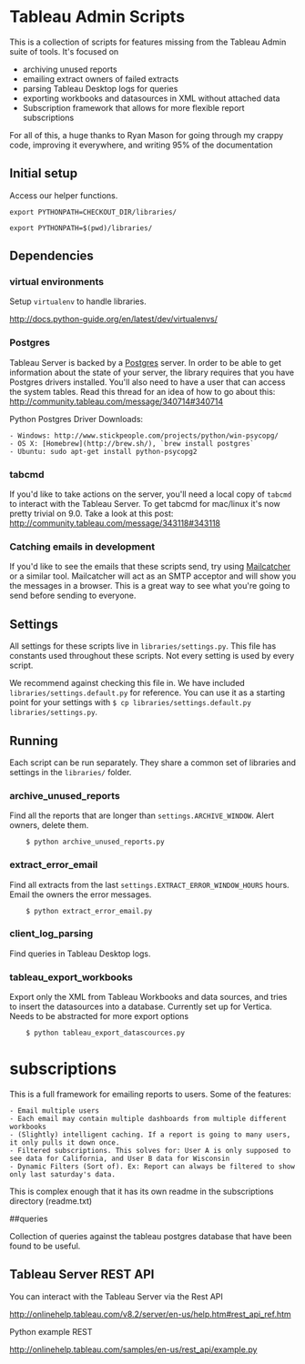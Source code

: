 # Tableau Admin Scripts

This is a collection of scripts for features missing from the Tableau Admin suite of tools. It's focused on 

- archiving unused reports
- emailing extract owners of failed extracts
- parsing Tableau Desktop logs for queries
- exporting workbooks and datasources in XML without attached data
- Subscription framework that allows for more flexible report subscriptions

For all of this, a huge thanks to Ryan Mason for going through my crappy code, improving it everywhere, and writing 95% of the documentation

## Initial setup

Access our helper functions.

    export PYTHONPATH=CHECKOUT_DIR/libraries/

    export PYTHONPATH=$(pwd)/libraries/

## Dependencies

### virtual environments

Setup `virtualenv` to handle libraries.

http://docs.python-guide.org/en/latest/dev/virtualenvs/

### Postgres

Tableau Server is backed by a [Postgres](http://www.postgresql.org/) server. In order to be able to get information about the state of your server, the library requires that you have Postgres drivers installed. You'll also need to have a user that can access the system tables. Read this thread for an idea of how to go about this: http://community.tableau.com/message/340714#340714

Python Postgres Driver Downloads:

	- Windows: http://www.stickpeople.com/projects/python/win-psycopg/
	- OS X: [Homebrew](http://brew.sh/), `brew install postgres`
	- Ubuntu: sudo apt-get install python-psycopg2

### tabcmd

If you'd like to take actions on the server, you'll need a local copy of `tabcmd` to interact with the Tableau Server. 
To get tabcmd for mac/linux it's now pretty trivial on 9.0. Take a look at this post: http://community.tableau.com/message/343118#343118

### Catching emails in development

If you'd like to see the emails that these scripts send, try using [Mailcatcher](http://mailcatcher.me/) or a similar tool. Mailcatcher will act as an SMTP acceptor and will show you the messages in a browser. This is a great way to see what you're going to send before sending to everyone.

## Settings

All settings for these scripts live in `libraries/settings.py`. This file has constants used throughout these scripts. Not every setting is used by every script.

We recommend against checking this file in. We have included `libraries/settings.default.py` for reference. You can use it as a starting point for your settings with `$ cp libraries/settings.default.py libraries/settings.py`.

## Running

Each script can be run separately. They share a common set of libraries and settings in the `libraries/` folder.

### archive_unused_reports

Find all the reports that are longer than `settings.ARCHIVE_WINDOW`. Alert owners, delete them.

        $ python archive_unused_reports.py

### extract_error_email

Find all extracts from the last `settings.EXTRACT_ERROR_WINDOW_HOURS` hours. Email the owners the error messages.

        $ python extract_error_email.py

### client_log_parsing

Find queries in Tableau Desktop logs.

### tableau_export_workbooks

Export only the XML from Tableau Workbooks and data sources, and tries to insert the datasources into a database. Currently set up for Vertica. Needs to be abstracted for more export options

        $ python tableau_export_datascources.py

# subscriptions

This is a full framework for emailing reports to users. Some of the features:

	- Email multiple users
	- Each email may contain multiple dashboards from multiple different workbooks
	- (Slightly) intelligent caching. If a report is going to many users, it only pulls it down once.
	- Filtered subscriptions. This solves for: User A is only supposed to see data for California, and User B data for Wisconsin
	- Dynamic Filters (Sort of). Ex: Report can always be filtered to show only last saturday's data.

This is complex enough that it has its own readme in the subscriptions directory (readme.txt)

##queries

Collection of queries against the tableau postgres database that have been found to be useful.

## Tableau Server REST API

You can interact with the Tableau Server via the Rest API

http://onlinehelp.tableau.com/v8.2/server/en-us/help.htm#rest_api_ref.htm

Python example REST

http://onlinehelp.tableau.com/samples/en-us/rest_api/example.py
